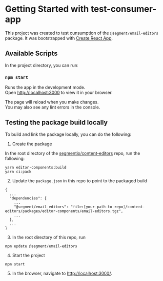 # Getting Started with test-consumer-app

This project was created to test cunsumption of the `@segment/email-editors` package.  It was bootstrapped with [Create React App](https://github.com/facebook/create-react-app).

## Available Scripts

In the project directory, you can run:

### `npm start`

Runs the app in the development mode.\
Open [http://localhost:3000](http://localhost:3000) to view it in your browser.

The page will reload when you make changes.\
You may also see any lint errors in the console.

## Testing the package build locally

To build and link the package locally, you can do the following:

1. Create the package

In the root directory of the [segmentio/content-editors](https://github.com/segmentio/content-editors) repo, run the following:

```
yarn editor-components:build
yarn ci:pack
```

2. Update the `package.json` in this repo to point to the packaged build

```
{
  ...
  "dependencies": {
    ...
    "@segment/email-editors": "file:[your-path-to-repo]/content-editors/packages/editor-components/email-editors.tgz",
    ...
  },
  ...
}
```

3. In the root directory of this repo, run
```
npm update @segment/email-editors
```

4. Start the project
```
npm start
```

5. In the browser, navigate to [http://localhost:3000/](http://localhost:3000/).

